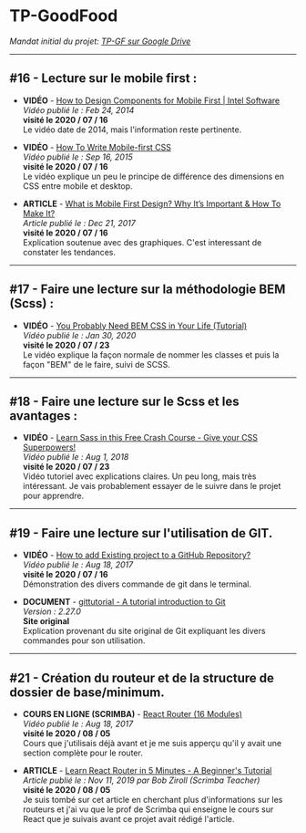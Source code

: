 # **TP-GoodFood**

*Mandat initial du projet: [TP-GF sur Google Drive](https://docs.google.com/document/d/1rMaFXWExQbA2jnA9h01AgQeByHDBtRkJ3OQrcsGDdp4/edit)*

---
## #16 - Lecture sur le mobile first :

- **VIDÉO** - [How to Design Components for Mobile First | Intel Software](https://www.youtube.com/watch?v=xWInGelLGN8&t)     
*Vidéo publié le : Feb 24, 2014*   
**visité le 2020 / 07 / 16**    
Le vidéo date de 2014, mais l'information reste pertinente.

- **VIDÉO** - [How To Write Mobile-first CSS](https://www.youtube.com/watch?v=LCveWtlvSbM)    
*Vidéo publié le : Sep 16, 2015*   
**visité le 2020 / 07 / 16**    
Le vidéo explique un peu le principe de différence des dimensions en CSS entre mobile et desktop.  

- **ARTICLE** - [What is Mobile First Design? Why It’s Important & How To Make It?](https://medium.com/@Vincentxia77/what-is-mobile-first-design-why-its-important-how-to-make-it-7d3cf2e29d00)   
*Article publié le : Dec 21, 2017*   
**visité le 2020 / 07 / 16**      
Explication soutenue avec des graphiques. C'est interessant de constater les tendances.

---
## #17 - Faire une lecture sur la méthodologie BEM (Scss) :

- **VIDÉO** - [You Probably Need BEM CSS in Your Life (Tutorial)](https://www.youtube.com/watch?v=er1JEDuPbZQ&t)     
*Vidéo publié le : Jan 30, 2020*   
**visité le 2020 / 07 / 23**    
Le vidéo explique la façon normale de nommer les classes et puis la façon "BEM" de le faire, suivi de SCSS.

---
## #18 - Faire une lecture sur le Scss et les avantages :

- **VIDÉO** - [Learn Sass in this Free Crash Course - Give your CSS Superpowers!](https://www.youtube.com/watch?v=roywYSEPSvc)     
*Vidéo publié le : Aug 1, 2018*   
**visité le 2020 / 07 / 23**    
Vidéo tutoriel avec explications claires. Un peu long, mais très intéressant. Je vais probablement essayer de le suivre dans le projet pour apprendre.

---

## #19 - Faire une lecture sur l'utilisation de GIT.

- **VIDÉO** - [How to add Existing project to a GitHub Repository?](https://www.youtube.com/watch?v=OVL7R0eT8jw)     
*Vidéo publié le : Aug 18, 2017*   
**visité le 2020 / 07 / 16**    
Démonstration des divers commande de git dans le terminal.

- **DOCUMENT** - [gittutorial - A tutorial introduction to Git](https://medium.com/@Vincentxia77/what-is-mobile-first-design-why-its-important-how-to-make-it-7d3cf2e29d00)   
*Version : 2.27.0*   
**Site original**      
Explication provenant du site original de Git expliquant les divers commandes pour son utilisation.

---

## #21 - Création du routeur et de la structure de dossier de base/minimum.

- **COURS EN LIGNE (SCRIMBA)** - [React Router (16 Modules)](https://scrimba.com/p/pMvMNS4/ceMaEWAq)     
*Vidéo publié le : Aug 18, 2017*   
**visité le 2020 / 08 / 05**    
Cours que j'utilisais déjà avant et je me suis apperçu qu'il y avait une section complète pour le router.

- **ARTICLE** - [Learn React Router in 5 Minutes - A Beginner's Tutorial](https://www.freecodecamp.org/news/react-router-in-5-minutes/)   
*Article publié le : Nov 11, 2019 par Bob Ziroll (Scrimba Teacher)*   
**visité le 2020 / 08 / 05**       
Je suis tombé sur cet article en cherchant plus d'informations sur les routeurs et j'ai vu que le prof de Scrimba qui enseigne le cours sur React que je suivais avant ce projet avait rédigé l'article.